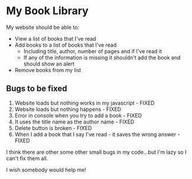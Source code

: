 # My Book Library

My website should be able to:

- View a list of books that I've read
- Add books to a list of books that I've read
  - Including title, author, number of pages and if I've read it
  - If any of the information is missing it shouldn't add the book and should show an alert
- Remove books from my list

## Bugs to be fixed

1. Website loads but nothing works in my javascript - FIXED
2. Website loads but nothing happens - FIXED
3. Error in console when you try to add a book - FIXED
4. It uses the title name as the author name - FIXED
5. Delete button is broken - FIXED
6. When I add a book that I say I've read - it saves the wrong answer - FIXED

I think there are other some other small bugs in my code...but I'm lazy so I can't fix them all.

I wish somebody would help me!
